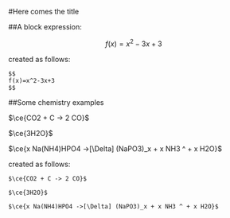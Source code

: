 #Here comes the title

##A block expression:

$$
f(x)=x^2-3x+3
$$

created as follows:

```
$$
f(x)=x^2-3x+3
$$
```

##Some chemistry examples

$\ce{CO2 + C -> 2 CO}$

$\ce{3H2O}$

$\ce{x Na(NH4)HPO4 ->[\Delta] (NaPO3)_x + x NH3 ^ + x H2O}$


created as follows:

```
$\ce{CO2 + C -> 2 CO}$

$\ce{3H2O}$

$\ce{x Na(NH4)HPO4 ->[\Delta] (NaPO3)_x + x NH3 ^ + x H2O}$
```
